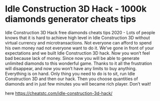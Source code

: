 # Idle Construction 3D Hack - 1000k diamonds generator cheats tips

Idle Construction 3D Hack free diamonds cheats tips 2020 - Lots of people knows that it is hard to achieve high level in Idle Construction 3D without virtual currency and microtransactions. Not everyone can afford to spend his own money nad not everyone want to do it.
We’ve gone in front of your expectations and we built Idle Construction 3D hack. Now you won’t feel bad because lack of money. Since now you will be able to generate unlimited diamonds to this wonderful game.
Thanks to it all the frustration will disappear, and now you won’t have any limits to buy anything. Everything is on hand. Only thing you need to do is to sit, run Idle Construction 3D and then our hack.
Then you choose quantities of diamonds and in just few minutes you will became rich player. Don’t wait!

here https://cheatstc.com/idle-construction-3d-hack/


